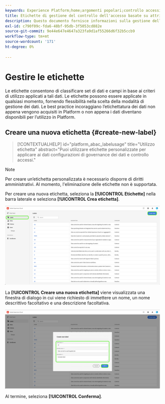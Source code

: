 ```yaml
---
keywords: Experience Platform;home;argomenti popolari;controllo accessi;controllo accessi basato su attributi;ABAC
title: Etichette di gestione del controllo dell'accesso basate su attributi
description: Questo documento fornisce informazioni sulla gestione delle etichette tramite l'interfaccia Autorizzazioni di Adobe Experience Cloud
exl-id: c790f09c-fda6-48bf-95db-3f5053cd882e
source-git-commit: 9e44e647e4647a323fa9d1af55266d6f32b5ccb9
workflow-type: tm+mt
source-wordcount: '171'
ht-degree: 0%

---
```


# Gestire le etichette

Le etichette consentono di classificare set di dati e campi in base ai criteri di utilizzo applicati a tali dati. Le etichette possono essere applicate in qualsiasi momento, fornendo flessibilità nella scelta della modalità di gestione dei dati. Le best practice incoraggiano l’etichettatura dei dati non appena vengono acquisiti in Platform o non appena i dati diventano disponibili per l’utilizzo in Platform.

## Creare una nuova etichetta {#create-new-label}

>[!CONTEXTUALHELP]
>id="platform_abac_labelusage"
>title="Utilizzo etichetta"
>abstract="Puoi utilizzare etichette personalizzate per applicare ai dati configurazioni di governance dei dati e controllo accessi."

>[!NOTE]
>
>Per creare un’etichetta personalizzata è necessario disporre di diritti amministrativi. Al momento, l&#39;eliminazione delle etichette non è supportata.

Per creare una nuova etichetta, seleziona la **[!UICONTROL Etichette]** nella barra laterale e seleziona **[!UICONTROL Crea etichetta]**.

![nuova etichetta](../../images/flac-ui/create-label.png)

La **[!UICONTROL Creare una nuova etichetta]** viene visualizzata una finestra di dialogo in cui viene richiesto di immettere un nome, un nome descrittivo facoltativo e una descrizione facoltativa.

![new-label-info](../../images/flac-ui/new-label-info.png)

Al termine, seleziona **[!UICONTROL Conferma]**.
